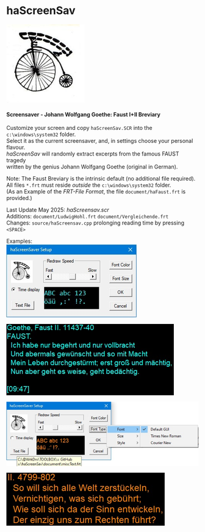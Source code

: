 # haScreenSav

![screenshot](document/image/be_Seeing_You.jpg)

#### Screensaver - Johann Wolfgang Goethe: Faust I+II Breviary

Customize your screen and copy `haScreenSav.SCR` into the `c:\windows\system32` folder.    
Select it as the current screensaver, and, in settings choose your personal flavour.    
*haScreenSav* will randomly extract excerpts from the famous FAUST tragedy  
written by the genius Johann Wolfgang Goethe (original in German).

Note: 
The Faust Breviary is the intrinsic default (no additional file required).  
All files `*.frt` must reside *outside* the `c:\windows\system32` folder.  
(As an Example of the *FRT-File Format*, the file `document/haFaust.frt` is provided.)  

Last Update May 2025: *haScreensav.scr*   
Additions: `document/LudwigHohl.frt` `document/Vergleichende.frt`   
Changes: `source/haScreensav.cpp` prolonging reading time by pressing `<SPACE>`      


Examples:  
![screenshot1](document/image/haScrSav01.jpg)  

![screenshot1a](document/image/haScrSav02.jpg)  

![screenshot2](document/image/haScrSav03.jpg)  

![screenshotsa](document/image/haScrSav04.jpg)  
